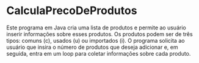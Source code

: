 # CalculaPrecoDeProdutos

Este programa em Java cria uma lista de produtos e permite ao usuário inserir informações sobre esses produtos.
Os produtos podem ser de três tipos: comuns (c), usados (u) ou importados (i). 
O programa solicita ao usuário que insira o número de produtos que deseja adicionar e, em seguida, entra em um loop para coletar informações sobre cada produto.
